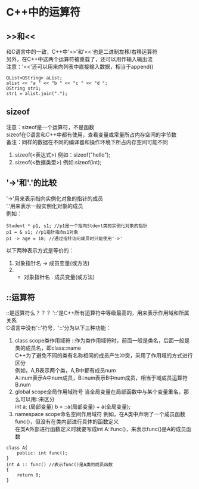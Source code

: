 # C++中的运算符

## >>和<<
和C语言中的一致，C++中'>>'和'<<'也是二进制左移/右移运算符  
另外，在C++中这两个运算符被重载了，还可以用作输入输出流  
注意：'<<'还可以用来向列表中直接输入数据，相当于append()  
```
QList<QString> aList;
alist << "a " << "b " << "c " << "d ";
QString str1;
str1 = alist.join(".");
```


## sizeof
注意：sizeof是一个运算符，不是函数  
sizeof在C语言和C++中都有使用，查看变量或常量所占内存空间的字节数  
备注：同样的数据在不同的编译器和操作环境下所占内存空间可能不同  
1. sizeof(<表达式>) 例如：sizeof("hello");
2. sizeof(<数据类型>) 例如:sizeof(int);


## '->'和'.'的比较
'->'用来表示指向实例化对象的指针的成员  
'.'用来表示一般实例化对象的成员  
例如：
```
Student * p1, s1; //p1是一个指向Stdent类的实例化对象的指针
p1 = & s1; //p1指针指向s1对象
p1 -> age = 18; //通过指针访问成员时只能使用'->'
```
以下两种表示方式是等价的：  
1. 对象指针名 -> 成员变量(或方法)
2. * 对象指针名 . 成员变量(或方法)


## ::运算符
::是运算符么？？？
'::'是C++所有运算符中等级最高的，用来表示作用域和所属关系  
C语言中没有'::'符号，'::'分为以下三种功能：
1. class scope类作用域符
::作为类作用域符时，前面一般是类名，后面一般是类的成员名，即class::name  
C++为了避免不同的类有名称相同的成员产生冲突，采用了作用域的方式进行区分  
例如，A,B表示两个类，A,B中都有成员num  
A::num表示A中num成员，B::num表示B中num成员，相当于域成员运算符B.num  
2. global scope全局作用域符号
当全局变量在局部函数中与某个变量重名，那么可以用::来区分  
int a; (局部变量)
b = ::a(局部变量) + a(全局变量);
3. namespace scope命名空间作用域符
例如，在A类中声明了一个成员函数func()，但没有在类内部进行具体的函数定义  
在类A外部进行函数定义时就要写成int A::func()，来表示func()是A的成员函数  
```
class A{
	public: int func();
}
int A :: func() //表示func()是A类的成员函数
{
	return 0;
}
```